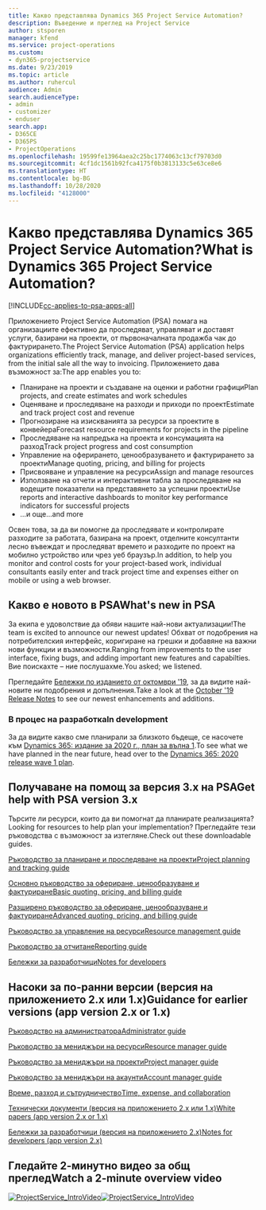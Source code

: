 ```yaml
---
title: Какво представлява Dynamics 365 Project Service Automation?
description: Въведение и преглед на Project Service
author: stsporen
manager: kfend
ms.service: project-operations
ms.custom:
- dyn365-projectservice
ms.date: 9/23/2019
ms.topic: article
ms.author: ruhercul
audience: Admin
search.audienceType:
- admin
- customizer
- enduser
search.app:
- D365CE
- D365PS
- ProjectOperations
ms.openlocfilehash: 19599fe13964aea2c25bc1774063c13cf79703d0
ms.sourcegitcommit: 4cf1dc1561b92fca4175f0b3813133c5e63ce8e6
ms.translationtype: HT
ms.contentlocale: bg-BG
ms.lasthandoff: 10/28/2020
ms.locfileid: "4128000"
---
```

# <a name="what-is-dynamics-365-project-service-automation"></a><span data-ttu-id="ed848-103">Какво представлява Dynamics 365 Project Service Automation?</span><span class="sxs-lookup"><span data-stu-id="ed848-103">What is Dynamics 365 Project Service Automation?</span></span>

[!INCLUDE[cc-applies-to-psa-apps-all](../includes/cc-applies-to-psa-apps-all.md)]

<span data-ttu-id="ed848-104">Приложението Project Service Automation (PSA) помага на организациите ефективно да проследяват, управляват и доставят услуги, базирани на проекти, от първоначалната продажба чак до фактурирането.</span><span class="sxs-lookup"><span data-stu-id="ed848-104">The Project Service Automation (PSA) application helps organizations efficiently track, manage, and deliver project-based services, from the initial sale all the way to invoicing.</span></span> <span data-ttu-id="ed848-105">Приложението дава възможност за:</span><span class="sxs-lookup"><span data-stu-id="ed848-105">The app enables you to:</span></span>

- <span data-ttu-id="ed848-106">Планиране на проекти и създаване на оценки и работни графици</span><span class="sxs-lookup"><span data-stu-id="ed848-106">Plan projects, and create estimates and work schedules</span></span>
- <span data-ttu-id="ed848-107">Оценяване и проследяване на разходи и приходи по проект</span><span class="sxs-lookup"><span data-stu-id="ed848-107">Estimate and track project cost and revenue</span></span>
- <span data-ttu-id="ed848-108">Прогнозиране на изискванията за ресурси за проектите в конвейера</span><span class="sxs-lookup"><span data-stu-id="ed848-108">Forecast resource requirements for projects in the pipeline</span></span>
- <span data-ttu-id="ed848-109">Проследяване на напредъка на проекта и консумацията на разход</span><span class="sxs-lookup"><span data-stu-id="ed848-109">Track project progress and cost consumption</span></span>
- <span data-ttu-id="ed848-110">Управление на оферирането, ценообразуването и фактурирането за проекти</span><span class="sxs-lookup"><span data-stu-id="ed848-110">Manage quoting, pricing, and billing for projects</span></span>
- <span data-ttu-id="ed848-111">Присвояване и управление на ресурси</span><span class="sxs-lookup"><span data-stu-id="ed848-111">Assign and manage resources</span></span>
- <span data-ttu-id="ed848-112">Използване на отчети и интерактивни табла за проследяване на водещите показатели на представянето за успешни проекти</span><span class="sxs-lookup"><span data-stu-id="ed848-112">Use reports and interactive dashboards to monitor key performance indicators for successful projects</span></span>
- <span data-ttu-id="ed848-113">…и още</span><span class="sxs-lookup"><span data-stu-id="ed848-113">...and more</span></span>

<span data-ttu-id="ed848-114">Освен това, за да ви помогне да проследявате и контролирате разходите за работата, базирана на проект, отделните консултанти лесно въвеждат и проследяват времето и разходите по проект на мобилно устройство или чрез уеб браузър.</span><span class="sxs-lookup"><span data-stu-id="ed848-114">In addition, to help you monitor and control costs for your project-based work, individual consultants easily enter and track project time and expenses either on mobile or using a web browser.</span></span>

## <a name="whats-new-in-psa"></a><span data-ttu-id="ed848-115">Какво е новото в PSA</span><span class="sxs-lookup"><span data-stu-id="ed848-115">What's new in PSA</span></span>
<span data-ttu-id="ed848-116">За екипа е удоволствие да обяви нашите най-нови актуализации!</span><span class="sxs-lookup"><span data-stu-id="ed848-116">The team is excited to announce our newest updates!</span></span> <span data-ttu-id="ed848-117">Обхват от подобрения на потребителския интерфейс, коригиране на грешки и добавяне на важни нови функции и възможности.</span><span class="sxs-lookup"><span data-stu-id="ed848-117">Ranging from improvements to the user interface, fixing bugs, and adding important new features and capabilties.</span></span> <span data-ttu-id="ed848-118">Вие поискахте – ние послушахме.</span><span class="sxs-lookup"><span data-stu-id="ed848-118">You asked; we listened.</span></span>

<span data-ttu-id="ed848-119">Прегледайте [Бележки по изданието от октомври '19](https://docs.microsoft.com/dynamics365-release-plan/2019wave2/index), за да видите най-новите ни подобрения и допълнения.</span><span class="sxs-lookup"><span data-stu-id="ed848-119">Take a look at the [October '19 Release Notes](https://docs.microsoft.com/dynamics365-release-plan/2019wave2/index) to see our newest enhancements and additions.</span></span>

### <a name="in-development"></a><span data-ttu-id="ed848-120">В процес на разработка</span><span class="sxs-lookup"><span data-stu-id="ed848-120">In development</span></span>
<span data-ttu-id="ed848-121">За да видите какво сме планирали за близкото бъдеще, се насочете към [Dynamics 365: издание за 2020 г., план за вълна 1](https://docs.microsoft.com/dynamics365-release-plan/2020wave1/index).</span><span class="sxs-lookup"><span data-stu-id="ed848-121">To see what we have planned in the near future, head over to the [Dynamics 365: 2020 release wave 1 plan](https://docs.microsoft.com/dynamics365-release-plan/2020wave1/index).</span></span>

## <a name="get-help-with-psa-version-3x"></a><span data-ttu-id="ed848-122">Получаване на помощ за версия 3.x на PSA</span><span class="sxs-lookup"><span data-stu-id="ed848-122">Get help with PSA version 3.x</span></span>
<span data-ttu-id="ed848-123">Търсите ли ресурси, които да ви помогнат да планирате реализацията?</span><span class="sxs-lookup"><span data-stu-id="ed848-123">Looking for resources to help plan your implementation?</span></span> <span data-ttu-id="ed848-124">Прегледайте тези ръководства с възможност за изтегляне.</span><span class="sxs-lookup"><span data-stu-id="ed848-124">Check out these downloadable guides.</span></span>

 [<span data-ttu-id="ed848-125">Ръководство за планиране и проследяване на проекти</span><span class="sxs-lookup"><span data-stu-id="ed848-125">Project planning and tracking guide</span></span>](../psa/implementation-guides/project-planning-tracking.md)

 [<span data-ttu-id="ed848-126">Основно ръководство за офериране, ценообразуване и фактуриране</span><span class="sxs-lookup"><span data-stu-id="ed848-126">Basic quoting, pricing, and billing guide</span></span>](../psa/implementation-guides/begin-quoting-pricing-billing.md)

 [<span data-ttu-id="ed848-127">Разширено ръководство за офериране, ценообразуване и фактуриране</span><span class="sxs-lookup"><span data-stu-id="ed848-127">Advanced quoting, pricing, and billing guide</span></span>](../psa/implementation-guides/adv-quoting-pricing-billing.md)

 [<span data-ttu-id="ed848-128">Ръководство за управление на ресурси</span><span class="sxs-lookup"><span data-stu-id="ed848-128">Resource management guide</span></span>](../psa/implementation-guides/resource-management-guide.md)

 [<span data-ttu-id="ed848-129">Ръководство за отчитане</span><span class="sxs-lookup"><span data-stu-id="ed848-129">Reporting guide</span></span>](../psa/implementation-guides/reporting-guide.md)

 [<span data-ttu-id="ed848-130">Бележки за разработчици</span><span class="sxs-lookup"><span data-stu-id="ed848-130">Notes for developers</span></span>](../psa/developer-guides/overview-dev-notes-v3.x.md)

## <a name="guidance-for-earlier-versions-app-version-2x-or-1x"></a><span data-ttu-id="ed848-131">Насоки за по-ранни версии (версия на приложението 2.x или 1.x)</span><span class="sxs-lookup"><span data-stu-id="ed848-131">Guidance for earlier versions (app version 2.x or 1.x)</span></span>
 [<span data-ttu-id="ed848-132">Ръководство на администратора</span><span class="sxs-lookup"><span data-stu-id="ed848-132">Administrator guide</span></span>](../psa/admin-guide.md)

 [<span data-ttu-id="ed848-133">Ръководство за мениджъри на ресурси</span><span class="sxs-lookup"><span data-stu-id="ed848-133">Resource manager guide</span></span>](../psa/resource-manager-guide.md)

 [<span data-ttu-id="ed848-134">Ръководство за мениджъри на проекти</span><span class="sxs-lookup"><span data-stu-id="ed848-134">Project manager guide</span></span>](../psa/project-manager-guide.md)

 [<span data-ttu-id="ed848-135">Ръководство за мениджъри на акаунти</span><span class="sxs-lookup"><span data-stu-id="ed848-135">Account manager guide</span></span>](../psa/account-manager-guide.md)

 [<span data-ttu-id="ed848-136">Време, разход и сътрудничество</span><span class="sxs-lookup"><span data-stu-id="ed848-136">Time, expense, and collaboration</span></span>](../psa/time-expense-collaboration-guide.md)

 [<span data-ttu-id="ed848-137">Технически документи (версия на приложението 2.x или 1.x)</span><span class="sxs-lookup"><span data-stu-id="ed848-137">White papers (app version 2.x or 1.x)</span></span>](../psa/white-papers.md)

 [<span data-ttu-id="ed848-138">Бележки за разработчици (версия на приложението 2.x)</span><span class="sxs-lookup"><span data-stu-id="ed848-138">Notes for developers (app version 2.x)</span></span>](../psa/developer-guides/add-custom-qoi-forms-v2.x.md)

 ## <a name="watch-a-2-minute-overview-video"></a><span data-ttu-id="ed848-139">Гледайте 2-минутно видео за общ преглед</span><span class="sxs-lookup"><span data-stu-id="ed848-139">Watch a 2-minute overview video</span></span>
 <a name="heroArea"></a> <span data-ttu-id="ed848-140">[![ProjectService_IntroVideo](../psa/media/project-service-intro-video.png "ProjectService_IntroVideo")](https://go.microsoft.com/fwlink/p/?LinkId=799457)</span><span class="sxs-lookup"><span data-stu-id="ed848-140">[![ProjectService_IntroVideo](../psa/media/project-service-intro-video.png "ProjectService_IntroVideo")](https://go.microsoft.com/fwlink/p/?LinkId=799457)</span></span>


